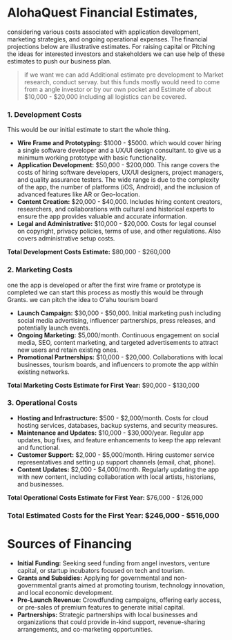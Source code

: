 # AlohaQuest Financial Estimates,

considering various costs associated with application development, marketing strategies, and ongoing operational expenses. The financial projections below are illustrative estimates. For raising capital or Pitching the ideas for interested investors and stakeholders we can use help of these estimates to push our business plan.

> if we want we can add Additional estimate pre development to Market research, conduct servay. but this funds mostly would need to come from a angle investor or by our own pocket
> and Estimate of about $10,000 - $20,000 including all logistics can be covered.

### 1. Development Costs

This would be our initial estimate to start the whole thing.

- **Wire Frame and Prototyping:** $1000 - $5000. which would cover hiring a single software developer and a UX/UI design consultant. to give us a minimum working prototype with basic functionality.
- **Application Development:** $50,000 - $200,000. This range covers the costs of hiring software developers, UX/UI designers, project managers, and quality assurance testers. The wide range is due to the complexity of the app, the number of platforms (iOS, Android), and the inclusion of advanced features like AR or Geo-location.
- **Content Creation:** $20,000 - $40,000. Includes hiring content creators, researchers, and collaborations with cultural and historical experts to ensure the app provides valuable and accurate information.
- **Legal and Administrative:** $10,000 - $20,000. Costs for legal counsel on copyright, privacy policies, terms of use, and other regulations. Also covers administrative setup costs.

**Total Development Costs Estimate:** $80,000 - $260,000

### 2. Marketing Costs

one the app is developed or after the first wire frame or prototype is completed we can start this process as mostly this would be through Grants. we can pitch the idea to O'ahu tourism board

- **Launch Campaign:** $30,000 - $50,000. Initial marketing push including social media advertising, influencer partnerships, press releases, and potentially launch events.
- **Ongoing Marketing:** $5,000/month. Continuous engagement on social media, SEO, content marketing, and targeted advertisements to attract new users and retain existing ones.
- **Promotional Partnerships:** $10,000 - $20,000. Collaborations with local businesses, tourism boards, and influencers to promote the app within existing networks.

**Total Marketing Costs Estimate for First Year:** $90,000 - $130,000

### 3. Operational Costs

- **Hosting and Infrastructure:** $500 - $2,000/month. Costs for cloud hosting services, databases, backup systems, and security measures.
- **Maintenance and Updates:** $10,000 - $30,000/year. Regular app updates, bug fixes, and feature enhancements to keep the app relevant and functional.
- **Customer Support:** $2,000 - $5,000/month. Hiring customer service representatives and setting up support channels (email, chat, phone).
- **Content Updates:** $2,000 - $4,000/month. Regularly updating the app with new content, including collaboration with local artists, historians, and businesses.

**Total Operational Costs Estimate for First Year:** $76,000 - $126,000

### Total Estimated Costs for the First Year: $246,000 - $516,000

# Sources of Financing

- **Initial Funding:** Seeking seed funding from angel investors, venture capital, or startup incubators focused on tech and tourism.
- **Grants and Subsidies:** Applying for governmental and non-governmental grants aimed at promoting tourism, technology innovation, and local economic development.
- **Pre-Launch Revenue:** Crowdfunding campaigns, offering early access, or pre-sales of premium features to generate initial capital.
- **Partnerships:** Strategic partnerships with local businesses and organizations that could provide in-kind support, revenue-sharing arrangements, and co-marketing opportunities.
